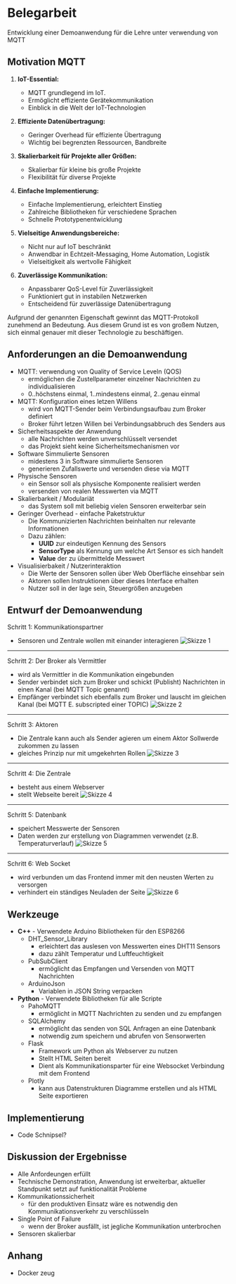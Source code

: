 # Belegarbeit
Entwicklung einer Demoanwendung für die Lehre unter verwendung von MQTT

## Motivation MQTT
1. **IoT-Essential:**
   - MQTT grundlegend im IoT.
   - Ermöglicht effiziente Gerätekommunikation
   - Einblick in die Welt der IoT-Technologien

2. **Effiziente Datenübertragung:**
   - Geringer Overhead für effiziente Übertragung
   - Wichtig bei begrenzten Ressourcen, Bandbreite

3. **Skalierbarkeit für Projekte aller Größen:**
   - Skalierbar für kleine bis große Projekte
   - Flexibilität für diverse Projekte

4. **Einfache Implementierung:**
   - Einfache Implementierung, erleichtert Einstieg
   - Zahlreiche Bibliotheken für verschiedene Sprachen
   - Schnelle Prototypenentwicklung

5. **Vielseitige Anwendungsbereiche:**
   - Nicht nur auf IoT beschränkt
   - Anwendbar in Echtzeit-Messaging, Home Automation, Logistik
   - Vielseitigkeit als wertvolle Fähigkeit

6. **Zuverlässige Kommunikation:**
   - Anpassbarer QoS-Level für Zuverlässigkeit
   - Funktioniert gut in instabilen Netzwerken
   - Entscheidend für zuverlässige Datenübertragung

Aufgrund der genannten Eigenschaft gewinnt das MQTT-Protokoll zunehmend an Bedeutung. Aus diesem Grund ist es von großem Nutzen, sich einmal genauer mit dieser Technologie zu beschäftigen.

## Anforderungen an die Demoanwendung
- MQTT: verwendung von Quality of Service Leveln (QOS)
   - ermöglichen die Zustellparameter einzelner Nachrichten zu individualisieren
   - 0..höchstens einmal, 1..mindestens einmal, 2..genau einmal
- MQTT: Konfiguration eines letzen Willens
   - wird von MQTT-Sender beim Verbindungsaufbau zum Broker definiert
   - Broker führt letzen Willen bei Verbindungsabbruch des Senders aus
- Sicherheitsaspekte der Anwendung
   - alle Nachrichten werden unverschlüsselt versendet
   - das Projekt sieht keine Sicherheitsmechanismen vor
- Software Simmulierte Sensoren
   - midestens 3 in Software simmulierte Sensoren
   - generieren Zufallswerte und versenden diese via MQTT
- Physische Sensoren
   - ein Sensor soll als physische Komponente realisiert werden
   - versenden von realen Messwerten via MQTT
- Skalierbarkeit / Modulariät
   - das System soll mit beliebig vielen Sensoren erweiterbar sein
- Geringer Overhead - einfache Paketstruktur
   - Die Kommunizierten Nachrichten beinhalten nur relevante Informationen
   - Dazu zählen:
      - **UUID** zur eindeutigen Kennung des Sensors
      - **SensorType** als Kennung um welche Art Sensor es sich handelt
      - **Value** der zu übermittelde Messwert
- Visualisierbakeit / Nutzerinteraktion
   - Die Werte der Sensoren sollen über Web Oberfläche einsehbar sein
   - Aktoren sollen Instruktionen über dieses Interface erhalten
   - Nutzer soll in der lage sein, Steuergrößen anzugeben

## Entwurf der Demoanwendung

Schritt 1: Kommunikationspartner
- Sensoren und Zentrale wollen mit einander interagieren
 ![Skizze 1](./doc/1.png)
---

Schritt 2: Der Broker als Vermittler
- wird als Vermittler in die Kommunikation eingebunden
- Sender verbindet sich zum Broker und schickt (Publisht) Nachrichten in einen Kanal (bei MQTT Topic genannt)
- Empfänger verbindet sich ebenfalls zum Broker und lauscht im gleichen Kanal (bei MQTT E. subscripted einer TOPIC)
![Skizze 2](./doc/2.png)
---
 
Schritt 3: Aktoren
- Die Zentrale kann auch als Sender agieren um einem Aktor Sollwerde zukommen zu lassen
- gleiches Prinzip nur mit umgekehrten Rollen
![Skizze 3](./doc/3.png)
---
 
 Schritt 4: Die Zentrale
- besteht aus einem Webserver
- stellt Webseite bereit
![Skizze 4](./doc/4.png)
---
 
Schritt 5: Datenbank
- speichert Messwerte der Sensoren
- Daten werden zur erstellung von Diagrammen verwendet (z.B. Temperaturverlauf)
![Skizze 5](./doc/5.png)
---
Schritt 6: Web Socket
- wird verbunden um das Frontend immer mit den neusten Werten zu versorgen
- verhindert ein ständiges Neuladen der Seite
![Skizze 6](./doc/6.png)

## Werkzeuge
- **C++** - Verwendete Arduino Bibliotheken für den ESP8266
   - DHT_Sensor_Library
      - erleichtert das auslesen von Messwerten eines DHT11 Sensors
      - dazu zählt Temperatur und Luftfeuchtigkeit
   - PubSubClient
      - ermöglicht das Empfangen und Versenden von MQTT Nachrichten
   - ArduinoJson
      - Variablen in JSON String verpacken
- **Python** - Verwendete Bibliotheken für alle Scripte
   - PahoMQTT
      - ermöglicht in MQTT Nachrichten zu senden und zu empfangen
   - SQLAlchemy
      - ermöglicht das senden von SQL Anfragen an eine Datenbank
      - notwendig zum speichern und abrufen von Sensorwerten
   - Flask
      - Framework um Python als Webserver zu nutzen
      - Stellt HTML Seiten bereit
      - Dient als Kommunikationsparter für eine Websocket Verbindung mit dem Frontend
   - Plotly
      - kann aus Datenstrukturen Diagramme erstellen und als HTML Seite exportieren

## Implementierung
- Code Schnipsel?

## Diskussion der Ergebnisse
- Alle Anfordeungen erfüllt
- Technische Demonstration, Anwendung ist erweiterbar, aktueller Standpunkt setzt auf funktionalität
Probleme
- Kommunikationssicherheit
   - für den produktiven Einsatz wäre es notwendig den Kommunikationsverkehr zu verschlüsseln
- Single Point of Failure
   - wenn der Broker ausfällt, ist jegliche Kommunikation unterbrochen
- Sensoren skalierbar

## Anhang
- Docker zeug
